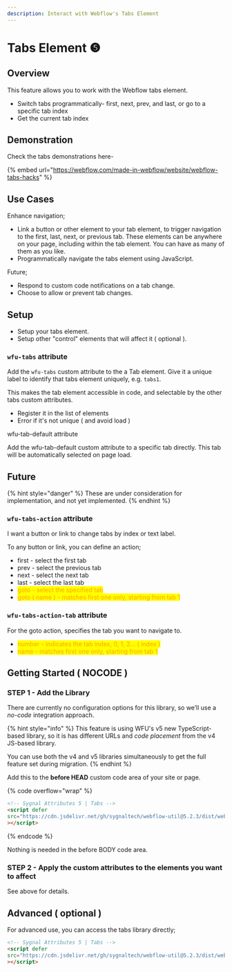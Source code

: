 ```yaml
---
description: Interact with Webflow's Tabs Element
---
```


# Tabs Element ❺

## Overview <a href="#display-captions-in-webflows-lightboxes" id="display-captions-in-webflows-lightboxes"></a>

This feature allows you to work with the Webflow tabs element.

* Switch tabs programmatically- first, next, prev, and last, or go to a specific tab index
* Get the current tab index

## Demonstration

Check the tabs demonstrations here-&#x20;

{% embed url="https://webflow.com/made-in-webflow/website/webflow-tabs-hacks" %}

## Use Cases <a href="#usage-notes" id="usage-notes"></a>

Enhance navigation;&#x20;

* Link a button or other element to your tab element, to trigger navigation to the first, last, next, or previous tab. These elements can be anywhere on your page, including within the tab element. You can have as many of them as you like.&#x20;
* Programmatically navigate the tabs element using JavaScript.&#x20;

Future; &#x20;

* Respond to custom code notifications on a tab change.
* Choose to allow or prevent tab changes.&#x20;

## Setup <a href="#prepare-your-collection-list" id="prepare-your-collection-list"></a>

* Setup your tabs element.
* Setup other "control" elements that will affect it ( optional ).&#x20;

### `wfu-tabs` attribute <a href="#wfu-lightbox-captions-attribute" id="wfu-lightbox-captions-attribute"></a>

Add the `wfu-tabs` custom attribute to the a Tab element. Give it a unique label to identify that tabs element uniquely, e.g. `tabs1`.&#x20;

This makes the tab element accessible in code, and selectable by the other tabs custom attributes.

* Register it in the list of elements&#x20;
* Error if it's not unique ( and avoid load )&#x20;

wfu-tab-default attribute

Add the wfu-tab-default custom attribute to a specific tab directly. This tab will be automatically selected on page load.

## Future

{% hint style="danger" %}
These are under consideration for implementation, and not yet implemented.&#x20;
{% endhint %}

### `wfu-tabs-action` attribute <a href="#wfu-lightbox-captions-attribute" id="wfu-lightbox-captions-attribute"></a>

I want a button or link to change tabs by index or text label.

To any button or link, you can define an action;

* first - select the first tab
* prev - select the previous tab
* next - select the next tab
* last - select the last tab
* <mark style="color:orange;">goto - select the specified tab</mark>
* <mark style="color:orange;">goto ( name ) - matches first one only, starting from tab 1</mark>&#x20;

### `wfu-tabs-action-tab` attribute <a href="#wfu-lightbox-captions-attribute" id="wfu-lightbox-captions-attribute"></a>

For the goto action, specifies the tab you want to navigate to.&#x20;

* <mark style="color:orange;">number - indicates the tab index, 0, 1, 2...  ( index )</mark>
* <mark style="color:orange;">name - matches first one only, starting from tab 1</mark>&#x20;

## Getting Started ( NOCODE ) <a href="#getting-started-nocode" id="getting-started-nocode"></a>

### STEP 1 - Add the Library <a href="#step-1---add-the-library" id="step-1---add-the-library"></a>

There are currently no configuration options for this library, so we’ll use a _no-code_ integration approach.

{% hint style="info" %}
This feature is using WFU's v5 new TypeScript-based library, so it is has different URLs and _code placement_ from the v4 JS-based library.&#x20;

You can use both the v4 and v5 libraries simultaneously to get the full feature set during migration.
{% endhint %}

Add this to the **before HEAD** custom code area of your site or page.

{% code overflow="wrap" %}
```html
<!-- Sygnal Attributes 5 | Tabs --> 
<script defer
src="https://cdn.jsdelivr.net/gh/sygnaltech/webflow-util@5.2.3/dist/webflow-html.js"
></script>
```
{% endcode %}

Nothing is needed in the before BODY code area.&#x20;

### STEP 2 - Apply the custom attributes to the elements you want to affect <a href="#step-2---apply-the-custom-attributes-to-the-elements-you-want-to-affect" id="step-2---apply-the-custom-attributes-to-the-elements-you-want-to-affect"></a>

See above for details.

## Advanced ( optional )&#x20;

For advanced use, you can access the tabs library directly;&#x20;

```html
<!-- Sygnal Attributes 5 | Tabs -->
<script defer
src="https://cdn.jsdelivr.net/gh/sygnaltech/webflow-util@5.2.3/dist/webflow-core/tabs.js"
></script> 
```





